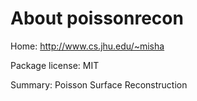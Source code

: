 About poissonrecon
==================

Home: http://www.cs.jhu.edu/~misha

Package license: MIT

Summary: Poisson Surface Reconstruction
